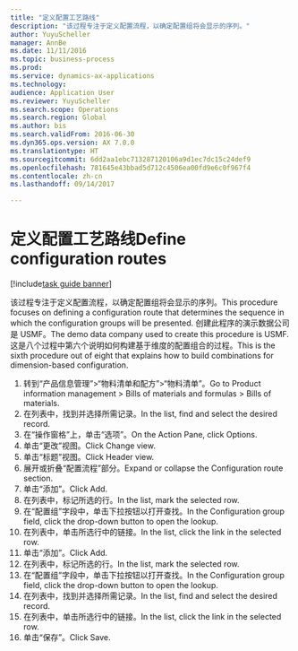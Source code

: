 ```yaml
--- 
title: "定义配置工艺路线"
description: "该过程专注于定义配置流程，以确定配置组将会显示的序列。"
author: YuyuScheller
manager: AnnBe
ms.date: 11/11/2016
ms.topic: business-process
ms.prod: 
ms.service: dynamics-ax-applications
ms.technology: 
audience: Application User
ms.reviewer: YuyuScheller
ms.search.scope: Operations
ms.search.region: Global
ms.author: bis
ms.search.validFrom: 2016-06-30
ms.dyn365.ops.version: AX 7.0.0
ms.translationtype: HT
ms.sourcegitcommit: 6dd2aa1ebc713287120106a9d1ec7dc15c24def9
ms.openlocfilehash: 781645e43bbad5d712c4506ea00fd9e6c0f967f4
ms.contentlocale: zh-cn
ms.lasthandoff: 09/14/2017

---
```

# <a name="define-configuration-routes"></a><span data-ttu-id="ac485-103">定义配置工艺路线</span><span class="sxs-lookup"><span data-stu-id="ac485-103">Define configuration routes</span></span>

[!include[task guide banner](../../includes/task-guide-banner.md)]

<span data-ttu-id="ac485-104">该过程专注于定义配置流程，以确定配置组将会显示的序列。</span><span class="sxs-lookup"><span data-stu-id="ac485-104">This procedure focuses on defining a configuration route that determines the sequence in which the configuration groups will be presented.</span></span> <span data-ttu-id="ac485-105">创建此程序的演示数据公司是 USMF。</span><span class="sxs-lookup"><span data-stu-id="ac485-105">The demo data company used to create this procedure is USMF.</span></span> <span data-ttu-id="ac485-106">这是八个过程中第六个说明如何构建基于维度的配置组合的过程。</span><span class="sxs-lookup"><span data-stu-id="ac485-106">This is the sixth procedure out of eight that explains how to build combinations for dimension-based configuration.</span></span>

1. <span data-ttu-id="ac485-107">转到“产品信息管理”>“物料清单和配方”>“物料清单”。</span><span class="sxs-lookup"><span data-stu-id="ac485-107">Go to Product information management > Bills of materials and formulas > Bills of materials.</span></span>
2. <span data-ttu-id="ac485-108">在列表中，找到并选择所需记录。</span><span class="sxs-lookup"><span data-stu-id="ac485-108">In the list, find and select the desired record.</span></span>
3. <span data-ttu-id="ac485-109">在“操作窗格”上，单击“选项”。</span><span class="sxs-lookup"><span data-stu-id="ac485-109">On the Action Pane, click Options.</span></span>
4. <span data-ttu-id="ac485-110">单击“更改”视图。</span><span class="sxs-lookup"><span data-stu-id="ac485-110">Click Change view.</span></span>
5. <span data-ttu-id="ac485-111">单击“标题”视图。</span><span class="sxs-lookup"><span data-stu-id="ac485-111">Click Header view.</span></span>
6. <span data-ttu-id="ac485-112">展开或折叠“配置流程”部分。</span><span class="sxs-lookup"><span data-stu-id="ac485-112">Expand or collapse the Configuration route section.</span></span>
7. <span data-ttu-id="ac485-113">单击“添加”。</span><span class="sxs-lookup"><span data-stu-id="ac485-113">Click Add.</span></span>
8. <span data-ttu-id="ac485-114">在列表中，标记所选的行。</span><span class="sxs-lookup"><span data-stu-id="ac485-114">In the list, mark the selected row.</span></span>
9. <span data-ttu-id="ac485-115">在“配置组”字段中，单击下拉按钮以打开查找。</span><span class="sxs-lookup"><span data-stu-id="ac485-115">In the Configuration group field, click the drop-down button to open the lookup.</span></span>
10. <span data-ttu-id="ac485-116">在列表中，单击所选行中的链接。</span><span class="sxs-lookup"><span data-stu-id="ac485-116">In the list, click the link in the selected row.</span></span>
11. <span data-ttu-id="ac485-117">单击“添加”。</span><span class="sxs-lookup"><span data-stu-id="ac485-117">Click Add.</span></span>
12. <span data-ttu-id="ac485-118">在列表中，标记所选的行。</span><span class="sxs-lookup"><span data-stu-id="ac485-118">In the list, mark the selected row.</span></span>
13. <span data-ttu-id="ac485-119">在“配置组”字段中，单击下拉按钮以打开查找。</span><span class="sxs-lookup"><span data-stu-id="ac485-119">In the Configuration group field, click the drop-down button to open the lookup.</span></span>
14. <span data-ttu-id="ac485-120">在列表中，找到并选择所需记录。</span><span class="sxs-lookup"><span data-stu-id="ac485-120">In the list, find and select the desired record.</span></span>
15. <span data-ttu-id="ac485-121">在列表中，单击所选行中的链接。</span><span class="sxs-lookup"><span data-stu-id="ac485-121">In the list, click the link in the selected row.</span></span>
16. <span data-ttu-id="ac485-122">单击“保存”。</span><span class="sxs-lookup"><span data-stu-id="ac485-122">Click Save.</span></span>


